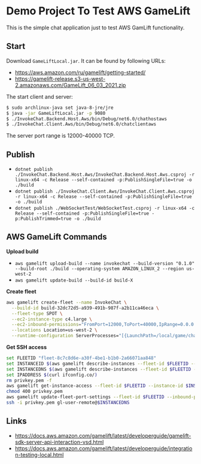 # Demo Project To Test AWS GameLift

This is the simple chat application just to test AWS GamLift functionality.

## Start

Download `GameLiftLocal.jar`. It can be found by following URLs:

- https://aws.amazon.com/ru/gamelift/getting-started/
- https://gamelift-release.s3-us-west-2.amazonaws.com/GameLift_06_03_2021.zip

The start client and server:

```bash
$ sudo archlinux-java set java-8-jre/jre
$ java -jar GameLiftLocal.jar -p 9080
$ ./InvokeChat.Backend.Host.Aws/bin/Debug/net6.0/chathostaws
$ ./InvokeChat.Client.Aws/bin/Debug/net6.0/chatclientaws
```

The server port range is 12000-40000 TCP.

## Publish

- `dotnet publish ./InvokeChat.Backend.Host.Aws/InvokeChat.Backend.Host.Aws.csproj -r linux-x64 -c Release --self-contained -p:PublishSingleFile=true -o ./build`
- `dotnet publish ./InvokeChat.Client.Aws/InvokeChat.Client.Aws.csproj -r linux-x64 -c Release --self-contained -p:PublishSingleFile=true -o ./build`
- `dotnet publish ./WebSocketTest/WebSocketTest.csproj -r linux-x64 -c Release --self-contained -p:PublishSingleFile=true -p:PublishTrimmed=true -o ./build`

## AWS GameLift Commands

**Upload build**

- `aws gamelift upload-build --name invokechat --build-version "0.1.0" --build-root ./build --operating-system AMAZON_LINUX_2 --region us-west-2`
- `aws gamelift update-build --build-id build-X`

**Create fleet**

```bash
aws gamelift create-fleet --name InvokeChat \
  --build-id build-32dc72d5-a939-491b-987f-a2b11ca46eca \
  --fleet-type SPOT \
  --ec2-instance-type c4.large \
  --ec2-inbound-permissions="FromPort=12000,ToPort=40000,IpRange=0.0.0.0/0,Protocol=TCP" \
  --locations Location=us-west-2 \
  --runtime-configuration ServerProcesses="[{LaunchPath=/local/game/chathostaws,ConcurrentExecutions=3}]"
```

**Get SSH access**

```bash
set FLEETID "fleet-8c7c8d6e-a30f-4be1-b1b0-2a66071aa848"
set INSTANCEID $(aws gamelift describe-instances --fleet-id $FLEETID --query "Instances[0].InstanceId" --output text)
set INSTANCEDNS $(aws gamelift describe-instances --fleet-id $FLEETID --query "Instances[0].DnsName" --output text)
set IPADDRESS $(curl ifconfig.co/)
rm privkey.pem -f
aws gamelift get-instance-access --fleet-id $FLEETID --instance-id $INSTANCEID --query "InstanceAccess.Credentials.Secret" --output text > privkey.pem
chmod 400 privkey.pem
aws gamelift update-fleet-port-settings --fleet-id $FLEETID --inbound-permission-authorizations "FromPort=22,ToPort=22,IpRange=$IPADDRESS/32,Protocol=TCP"
ssh -i privkey.pem gl-user-remote@$INSTANCEDNS
```

## Links

- https://docs.aws.amazon.com/gamelift/latest/developerguide/gamelift-sdk-server-api-interaction-vsd.html
- https://docs.aws.amazon.com/gamelift/latest/developerguide/integration-testing-local.html

